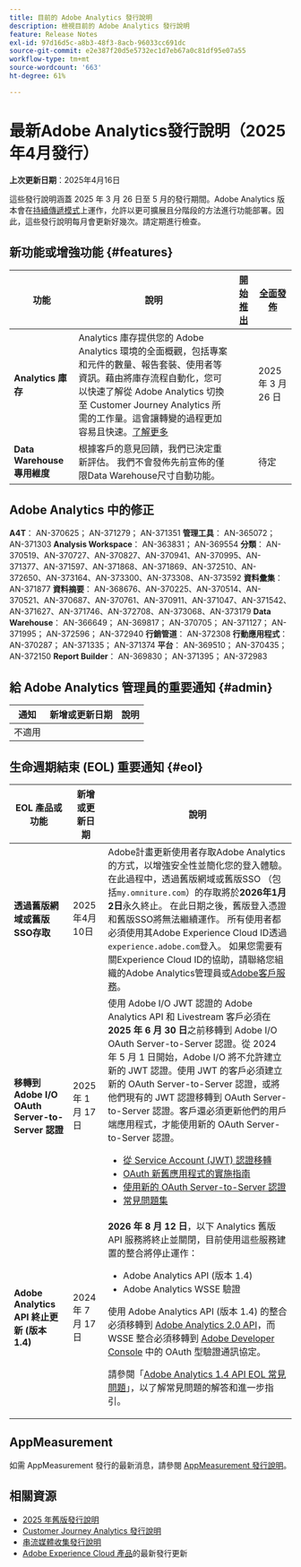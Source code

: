 ```yaml
---
title: 目前的 Adobe Analytics 發行說明
description: 檢視目前的 Adobe Analytics 發行說明
feature: Release Notes
exl-id: 97d16d5c-a8b3-48f3-8acb-96033cc691dc
source-git-commit: e2e387f20d5e5732ec1d7eb67a0c81df95e07a55
workflow-type: tm+mt
source-wordcount: '663'
ht-degree: 61%

---
```


# 最新Adobe Analytics發行說明（2025年4月發行）

**上次更新日期**：2025年4月16日

這些發行說明涵蓋 2025 年 3 月 26 日至 5 月的發行期間。Adobe Analytics 版本會在[持續傳遞模式](releases.md)上運作，允許以更可擴展且分階段的方法進行功能部署。因此，這些發行說明每月會更新好幾次。請定期進行檢查。

## 新功能或增強功能 {#features}

| 功能 | 說明 | [開始推出](releases.md) | [全面發佈](releases.md) |
| ----------- | ---------- | ------- | ---- |
| **Analytics 庫存** | Analytics 庫存提供您的 Adobe Analytics 環境的全面概觀，包括專案和元件的數量、報告套裝、使用者等資訊。藉由將庫存流程自動化，您可以快速了解從 Adobe Analytics 切換至 Customer Journey Analytics 所需的工作量。這會讓轉變的過程更加容易且快速。[了解更多](https://experienceleague.adobe.com/zh-hant/docs/analytics/admin/admin-tools/analytics-inventory) |  | 2025 年 3 月 26 日 |
| **Data Warehouse 專用維度** | 根據客戶的意見回饋，我們已決定重新評估。 我們不會發佈先前宣佈的僅限Data Warehouse尺寸自動功能。 | | 待定 |

## Adobe Analytics 中的修正

**A4T**： AN-370625； AN-371279； AN-371351
**管理工具**： AN-365072； AN-371303
**Analysis Workspace**： AN-363831； AN-369554
**分類**： AN-370519、AN-370727、AN-370827、AN-370941、AN-370995、AN-371377、AN-371597、AN-371868、AN-371869、AN-372510、AN-372650、AN-373164、AN-373300、AN-373308、AN-373592
**資料彙集**： AN-371877
**資料摘要**： AN-368676、AN-370225、AN-370514、AN-370521、AN-370687、AN-370761、AN-370911、AN-371047、AN-371542、AN-371627、AN-371746、AN-372708、AN-373068、AN-373179
**Data Warehouse**： AN-366649； AN-369817； AN-370705； AN-371127； AN-371995； AN-372596； AN-372940
**行銷管道**： AN-372308
**行動應用程式**： AN-370287； AN-371335； AN-371374
**平台**： AN-369510； AN-370435； AN-372150
**Report Builder**： AN-369830； AN-371395； AN-372983

## 給 Adobe Analytics 管理員的重要通知 {#admin}

| 通知 | 新增或更新日期 | 說明 |
| ----------- | ---------- | ---------- |
| 不適用 |  |  |

## 生命週期結束 (EOL) 重要通知 {#eol}

| EOL 產品或功能 | 新增或更新日期 | 說明 |
| --- | --- | --- |
| **透過舊版網域或舊版SSO存取** | 2025年4月10日 | Adobe計畫更新使用者存取Adobe Analytics的方式，以增強安全性並簡化您的登入體驗。 在此過程中，透過舊版網域或舊版SSO （包括`my.omniture.com`）的存取將於&#x200B;**2026年1月2日**&#x200B;永久終止。 在此日期之後，舊版登入憑證和舊版SSO將無法繼續運作。 所有使用者都必須使用其Adobe Experience Cloud ID透過`experience.adobe.com`登入。 如果您需要有關Experience Cloud ID的協助，請聯絡您組織的Adobe Analytics管理員或[Adobe客戶服務](https://helpx.adobe.com/contact.html)。 |
| **移轉到 Adobe I/O OAuth Server-to-Server 認證** | 2025 年 1 月 17 日 | 使用 Adobe I/O JWT 認證的 Adobe Analytics API 和 Livestream 客戶必須在 **2025 年 6 月 30 日**&#x200B;之前移轉到 Adobe I/O OAuth Server-to-Server 認證。從 2024 年 5 月 1 日開始，Adobe I/O 將不允許建立新的 JWT 認證。使用 JWT 的客戶必須建立新的 OAuth Server-to-Server 認證，或將他們現有的 JWT 認證移轉到 OAuth Server-to-Server 認證。客戶還必須更新他們的用戶端應用程式，才能使用新的 OAuth Server-to-Server 認證。 <ul><li>[從 Service Account (JWT) 認證移轉](https://developer.adobe.com/developer-console/docs/guides/authentication/ServerToServerAuthentication/migration/)</li><li>[OAuth 新舊應用程式的實施指南](https://developer.adobe.com/developer-console/docs/guides/authentication/ServerToServerAuthentication/implementation/)<li>[使用新的 OAuth Server-to-Server 認證](https://developer.adobe.com/developer-console/docs/guides/authentication/ServerToServerAuthentication/implementation/)</li><li>[常見問題集](https://developer.adobe.com/developer-console/docs/guides/authentication/ServerToServerAuthentication/faqs/)</li></ul> |
| **Adobe Analytics API 終止更新 (版本 1.4)** | 2024 年 7 月 17 日 | **2026 年 8 月 12 日**，以下 Analytics 舊版 API 服務將終止並關閉，目前使用這些服務建置的整合將停止運作：<ul><li>Adobe Analytics API (版本 1.4)</li><li>Adobe Analytics WSSE 驗證</li></ul><p>使用 Adobe Analytics API (版本 1.4) 的整合必須移轉到 [Adobe Analytics 2.0 API](https://developer.adobe.com/analytics-apis/docs/2.0/)，而 WSSE 整合必須移轉到 [Adobe Developer Console](https://developer.adobe.com/console) 中的 OAuth 型驗證通訊協定。</p><p>請參閱「[Adobe Analytics 1.4 API EOL 常見問題](/help/admin/c-admin-api/c-admin-14-api-eol.md)」，以了解常見問題的解答和進一步指引。</p> |


## AppMeasurement

如需 AppMeasurement 發行的最新消息，請參閱 [AppMeasurement 發行說明](https://github.com/adobe/appmeasurement/releases)。


## 相關資源

* [2025 年舊版發行說明](/help/release-notes/2025.md)
* [Customer Journey Analytics 發行說明](https://experienceleague.adobe.com/docs/analytics-platform/using/releases/latest.html?lang=zh-hant)
* [串流媒體收集發行說明](https://experienceleague.adobe.com/docs/media-analytics/using/additional-resources/release-notes.html?lang=zh-hant)
* [Adobe Experience Cloud 產品](https://business.adobe.com/products/adobe-experience-cloud-products.html)的最新發行更新
